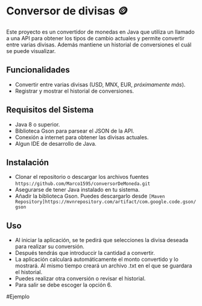 # Conversor de divisas 🪙

Este proyecto es un convertidor de monedas en Java que utiliza un llamado a una API 
para obtener los tipos de cambio actuales y permite convertir entre varias divisas. 
Además mantiene un historial de conversiones el cuál se puede visualizar.

## Funcionalidades

- Convertir entre varias divisas (USD, MNX, EUR,  <em>próximamente más</em>).
- Registrar y mostrar el historial de conversiones.

## Requisitos del Sistema

- Java 8 o superior.
- Biblioteca Gson para parsear el JSON de la API.
- Conexión a internet para obtener las divisas actuales.
- Algun IDE de desarrollo de Java.

## Instalación

- Clonar el repositorio o descargar los archivos fuentes 
`https://github.com/Marco1595/conversorDeMoneda.git`
- Asegurarse de tener Java instalado en tu sistema.
- Añadir la biblioteca Gson. Puedes descargarlo desde
`[Maven Repository]https://mvnrepository.com/artifact/com.google.code.gson/gson`

## Uso 

- Al iniciar la aplicación, se te pedirá que selecciones la divisa deseada para realizar su conversión.
- Después tendrás que introduccir la cantidad a convertir.
- La aplicación calculará automáticamente el monto convertido y lo mostrará. Al mismo tiempo creará un archivo .txt en el que se guardara el historial.
- Puedes realizar otra conversión o revisar el historial.
- Para salir se debe escoger la opción 6. 

#Ejemplo

